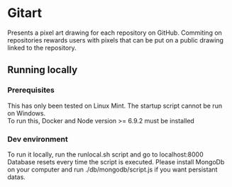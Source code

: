 # Gitart
Presents a pixel art drawing for each repository on GitHub. Commiting on repositories rewards users with pixels that can be put on a public drawing linked to the repository.
## Running locally
### Prerequisites
This has only been tested on Linux Mint. The startup script cannot be run on Windows.  
To run this, Docker and Node version >= 6.9.2 must be installed
### Dev environment
To run it locally, run the runlocal.sh script and go to localhost:8000  
Database resets every time the script is executed. Please install MongoDb on your computer and run ./db/mongodb/script.js if you want persistant datas.
